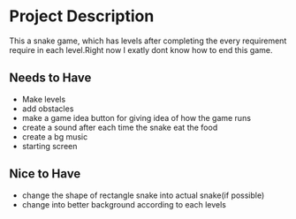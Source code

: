 # Project Description

This a snake game, which has levels after completing the every requirement require in each level.Right now I exatly dont know how to end this game.

## Needs to Have

- Make levels
- add obstacles 
- make a game idea button for giving idea of how the game runs
- create a sound after each time the snake eat the food
- create a bg music
- starting screen

## Nice to Have

- change the shape of rectangle snake into actual snake(if possible)
- change into better background according to each levels